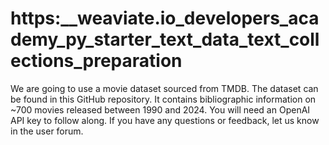 # https:\_\_weaviate.io_developers_academy_py_starter_text_data_text_collections_preparation

We are going to use a movie dataset sourced from TMDB. The dataset can be found in this GitHub repository. It contains bibliographic information on ~700 movies released between 1990 and 2024. You will need an OpenAI API key to follow along. If you have any questions or feedback, let us know in the user forum.
